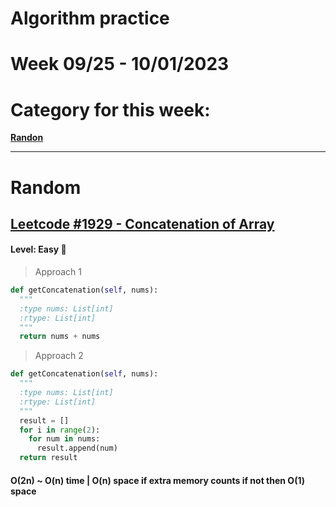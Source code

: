 # Algorithm practice

# Week 09/25 - 10/01/2023

# Category for this week:
**[Randon](#random)**<br>

---

# Random

## [Leetcode #1929 - Concatenation of Array](https://leetcode.com/problems/concatenation-of-array/)

#### Level: Easy 📗

> Approach 1

```python
def getConcatenation(self, nums):
  """
  :type nums: List[int]
  :rtype: List[int]
  """
  return nums + nums
```

> Approach 2

```python
def getConcatenation(self, nums):
  """
  :type nums: List[int]
  :rtype: List[int]
  """
  result = []
  for i in range(2):
    for num in nums:
      result.append(num)
  return result
```

#### O(2n) ~ O(n) time | O(n) space if extra memory counts if not then O(1) space
